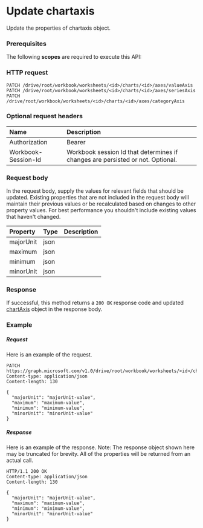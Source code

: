 # Update chartaxis

Update the properties of chartaxis object.
### Prerequisites
The following **scopes** are required to execute this API: 
### HTTP request
<!-- { "blockType": "ignored" } -->
```http
PATCH /drive/root/workbook/worksheets/<id>/charts/<id>/axes/valueAxis
PATCH /drive/root/workbook/worksheets/<id>/charts/<id>/axes/seriesAxis
PATCH /drive/root/workbook/worksheets/<id>/charts/<id>/axes/categoryAxis
```
### Optional request headers
| Name       | Description|
|:-----------|:-----------|
| Authorization  | Bearer <code>|
| Workbook-Session-Id  | Workbook session Id that determines if changes are persisted or not. Optional.|

### Request body
In the request body, supply the values for relevant fields that should be updated. Existing properties that are not included in the request body will maintain their previous values or be recalculated based on changes to other property values. For best performance you shouldn't include existing values that haven't changed.

| Property	   | Type	|Description|
|:---------------|:--------|:----------|
|majorUnit|json||
|maximum|json||
|minimum|json||
|minorUnit|json||

### Response
If successful, this method returns a `200 OK` response code and updated [chartAxis](../resources/chartaxis.md) object in the response body.
### Example
##### Request
Here is an example of the request.
<!-- {
  "blockType": "request",
  "name": "update_chartaxis"
}-->
```http
PATCH https://graph.microsoft.com/v1.0/drive/root/workbook/worksheets/<id>/charts/<id>/axes/valueAxis
Content-type: application/json
Content-length: 130

{
  "majorUnit": "majorUnit-value",
  "maximum": "maximum-value",
  "minimum": "minimum-value",
  "minorUnit": "minorUnit-value"
}
```
##### Response
Here is an example of the response. Note: The response object shown here may be truncated for brevity. All of the properties will be returned from an actual call.
<!-- {
  "blockType": "response",
  "truncated": true,
  "@odata.type": "microsoft.graph.chartaxis"
} -->
```http
HTTP/1.1 200 OK
Content-type: application/json
Content-length: 130

{
  "majorUnit": "majorUnit-value",
  "maximum": "maximum-value",
  "minimum": "minimum-value",
  "minorUnit": "minorUnit-value"
}
```

<!-- uuid: 8fcb5dbc-d5aa-4681-8e31-b001d5168d79
2015-10-25 14:57:30 UTC -->
<!-- {
  "type": "#page.annotation",
  "description": "Update chartaxis",
  "keywords": "",
  "section": "documentation",
  "tocPath": ""
}-->